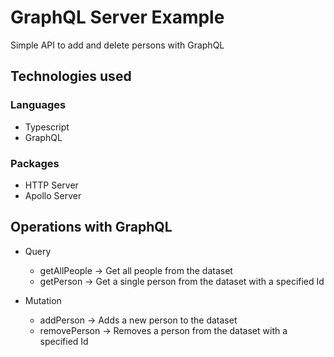 # GraphQL Server Example

Simple API to add and delete persons with GraphQL

## Technologies used

### Languages
* Typescript
* GraphQL

### Packages
* HTTP Server
* Apollo Server

## Operations with GraphQL

* Query
  * getAllPeople -> Get all people from the dataset
  * getPerson -> Get a single person from the dataset with a specified Id
  
* Mutation
  * addPerson -> Adds a new person to the dataset
  * removePerson -> Removes a person from the dataset with a specified Id
